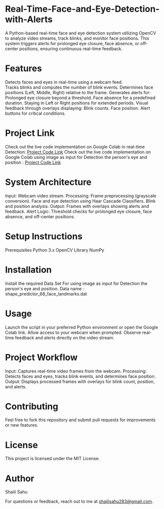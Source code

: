 # Real-Time-Face-and-Eye-Detection-with-Alerts
A Python-based real-time face and eye detection system utilizing OpenCV to analyze video streams, track blinks, and monitor face positions. This system triggers alerts for prolonged eye closure, face absence, or off-center positions, ensuring continuous real-time feedback.

# Features
Detects faces and eyes in real-time using a webcam feed.<br/>
Tracks blinks and computes the number of blink events.
Determines face positions (Left, Middle, Right) relative to the frame.
Generates alerts for:
Prolonged eye closure beyond a threshold.
Face absence for a predefined duration.
Staying in Left or Right positions for extended periods.
Visual feedback through overlays displaying:
Blink counts.
Face position.
Alert buttons for critical conditions.
# Project Link
Check out the live code implementation on Google Colab in real-time Detection: [Project Code Link](https://colab.research.google.com/drive/1tjo-YXL7jvLfSJRJ6r38-nQLeZDPYIks?usp=sharing)
Check out the live code implementation on Google Colab using image as input for Detection the person's eye and position : [Project Code Link](https://colab.research.google.com/drive/1P95uk-lRKsATCuXK4_LKEhRlaRtt424W?usp=sharing)


# System Architecture
Input: Webcam video stream.
Processing:
Frame preprocessing (grayscale conversion).
Face and eye detection using Haar Cascade Classifiers.
Blink and position analysis.
Output: Frames with overlays showing alerts and feedback.
Alert Logic: Threshold checks for prolonged eye closure, face absence, and off-center positions.
# Setup Instructions
Prerequisites
Python 3.x
OpenCV Library
NumPy
# Installation

Install the required Data Set For using image as input for Detection the person's eye and position.
Data name : shape_predictor_68_face_landmarks.dat

# Usage
Launch the script in your preferred Python environment or open the Google Colab link.
Allow access to your webcam when prompted.
Observe real-time feedback and alerts directly on the video stream.
# Project Workflow
Input: Captures real-time video frames from the webcam.
Processing: Detects faces and eyes, tracks blink events, and determines face position.
Output: Displays processed frames with overlays for blink count, position, and alerts.
# Contributing
Feel free to fork this repository and submit pull requests for improvements or new features.

# License
This project is licensed under the MIT License.

# Author
Shaili Sahu

For questions or feedback, reach out to me at shailisahu283@gmail.com.
